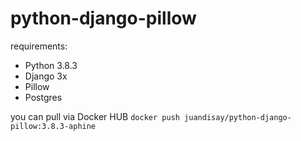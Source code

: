 # python-django-pillow
requirements:
- Python 3.8.3
- Django 3x
- Pillow
- Postgres


you can pull via Docker HUB
`docker push juandisay/python-django-pillow:3.8.3-aphine`
